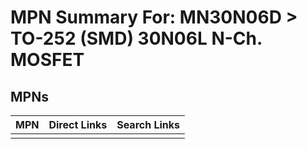 



# MPN Summary For: MN30N06D > TO-252 (SMD) 30N06L N-Ch. MOSFET

## MPNs
  

|MPN|Direct Links|Search Links|
| :--- | :--- | :--- |
||||
